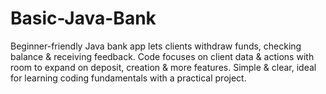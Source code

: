 # Basic-Java-Bank
 Beginner-friendly Java bank app lets clients withdraw funds, checking balance &amp; receiving feedback. Code focuses on client data &amp; actions with room to expand on deposit, creation &amp; more features. Simple &amp; clear, ideal for learning coding fundamentals with a practical project.

